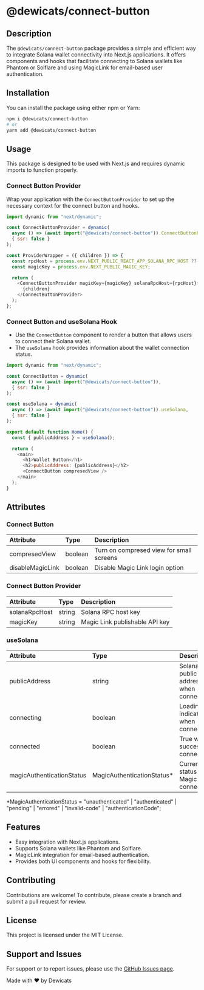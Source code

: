 # @dewicats/connect-button

## Description
The `@dewicats/connect-button` package provides a simple and efficient way to integrate Solana wallet connectivity into Next.js applications. It offers components and hooks that facilitate connecting to Solana wallets like Phantom or Solflare and using MagicLink for email-based user authentication.

## Installation
You can install the package using either npm or Yarn:

```bash
npm i @dewicats/connect-button
# or
yarn add @dewicats/connect-button
```

## Usage
This package is designed to be used with Next.js and requires dynamic imports to function properly.

### Connect Button Provider
Wrap your application with the `ConnectButtonProvider` to set up the necessary context for the connect button and hooks.

```javascript
import dynamic from "next/dynamic";

const ConnectButtonProvider = dynamic(
  async () => (await import("@dewicats/connect-button")).ConnectButtonProvider,
  { ssr: false }
);

const ProviderWrapper = ({ children }) => {
  const rpcHost = process.env.NEXT_PUBLIC_REACT_APP_SOLANA_RPC_HOST ?? "";
  const magicKey = process.env.NEXT_PUBLIC_MAGIC_KEY;

  return (
    <ConnectButtonProvider magicKey={magicKey} solanaRpcHost={rpcHost}>
      {children}
    </ConnectButtonProvider>
  );
};
```

### Connect Button and useSolana Hook
- Use the `ConnectButton` component to render a button that allows users to connect their Solana wallet.
- The `useSolana` hook provides information about the wallet connection status.

```javascript
import dynamic from "next/dynamic";

const ConnectButton = dynamic(
  async () => (await import("@dewicats/connect-button")),
  { ssr: false }
);

const useSolana = dynamic(
  async () => (await import("@dewicats/connect-button")).useSolana,
  { ssr: false }
);

export default function Home() {
  const { publicAddress } = useSolana();

  return (
    <main>
      <h1>Wallet Button</h1>
      <h2>publicAddress: {publicAddress}</h2>
      <ConnectButton compresedView />
    </main>
  );
}
```

## Attributes

### Connect Button
|Attribute|Type|Description|
|:--|:--|:--|
|compresedView|boolean|Turn on compresed view for small screens|
|disableMagicLink|boolean|Disable Magic Link login option|

### Connect Button Provider
|Attribute|Type|Description|
|:--|:--|:--|
|solanaRpcHost|string|Solana RPC host key|
|magicKey|string|Magic Link publishable API key|

### useSolana
|Attribute|Type|Description|
|:--|:--|:--|
|publicAddress|string|Solana public address when connected|
|connecting|boolean|Loading indicator when connecting|
|connected|boolean|True when successful connect|
|magicAuthenticationStatus|MagicAuthenticationStatus*|Current status of Magic Link connection|

*MagicAuthenticationStatus = "unauthenticated" | "authenticated" | "pending" | "errored" | "invalid-code" | "authenticationCode";



## Features
- Easy integration with Next.js applications.
- Supports Solana wallets like Phantom and Solflare.
- MagicLink integration for email-based authentication.
- Provides both UI components and hooks for flexibility.

## Contributing
Contributions are welcome! To contribute, please create a branch and submit a pull request for review.

## License
This project is licensed under the MIT License.

## Support and Issues
For support or to report issues, please use the [GitHub Issues page](https://github.com/DeWiCats/connect-button/issues).

Made with ♥ by Dewicats
